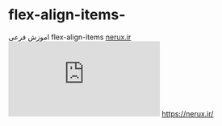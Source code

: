 # flex-align-items-
اموزش  فرعی  flex-align-items
[nerux.ir](https://nerux.ir/)
![flex](https://biaupload.com/do.php?imgf=org-916e1a44d97b1.png)
https://nerux.ir/

